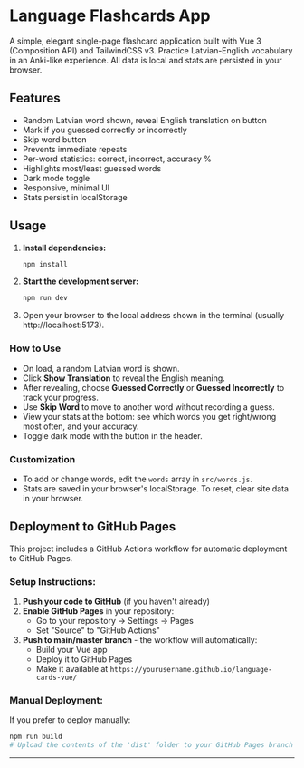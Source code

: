 # Language Flashcards App

A simple, elegant single-page flashcard application built with Vue 3 (Composition API) and TailwindCSS v3. Practice Latvian-English vocabulary in an Anki-like experience. All data is local and stats are persisted in your browser.

## Features

-   Random Latvian word shown, reveal English translation on button
-   Mark if you guessed correctly or incorrectly
-   Skip word button
-   Prevents immediate repeats
-   Per-word statistics: correct, incorrect, accuracy %
-   Highlights most/least guessed words
-   Dark mode toggle
-   Responsive, minimal UI
-   Stats persist in localStorage

## Usage

1. **Install dependencies:**
    ```sh
    npm install
    ```
2. **Start the development server:**
    ```sh
    npm run dev
    ```
3. Open your browser to the local address shown in the terminal (usually http://localhost:5173).

### How to Use

-   On load, a random Latvian word is shown.
-   Click **Show Translation** to reveal the English meaning.
-   After revealing, choose **Guessed Correctly** or **Guessed Incorrectly** to track your progress.
-   Use **Skip Word** to move to another word without recording a guess.
-   View your stats at the bottom: see which words you get right/wrong most often, and your accuracy.
-   Toggle dark mode with the button in the header.

### Customization

-   To add or change words, edit the `words` array in `src/words.js`.
-   Stats are saved in your browser's localStorage. To reset, clear site data in your browser.

## Deployment to GitHub Pages

This project includes a GitHub Actions workflow for automatic deployment to GitHub Pages.

### Setup Instructions:

1. **Push your code to GitHub** (if you haven't already)
2. **Enable GitHub Pages** in your repository:
    - Go to your repository → Settings → Pages
    - Set "Source" to "GitHub Actions"
3. **Push to main/master branch** - the workflow will automatically:
    - Build your Vue app
    - Deploy it to GitHub Pages
    - Make it available at `https://yourusername.github.io/language-cards-vue/`

### Manual Deployment:

If you prefer to deploy manually:

```sh
npm run build
# Upload the contents of the 'dist' folder to your GitHub Pages branch
```

---
